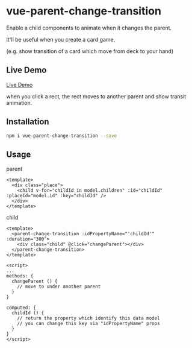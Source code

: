 # vue-parent-change-transition

Enable a child components to animate when it changes the parent.

It'll be useful when you create a card game.

(e.g. show transition of a card which move from deck to your hand)

## Live Demo
[Live Demo](https://inamori.github.io/vue-parent-change-transition/)

when you click a rect, the rect moves to another parent and show transit animation.

## Installation

``` bash
npm i vue-parent-change-transition --save
```

## Usage

parent
```
<template>
  <div class="place">
    <child v-for="childId in model.children" :id="childId" :placeId="model.id" :key="childId" />
  </div>
</template>
```
child
```
<template>
  <parent-change-transition :idPropertyName="'childId'" :duration="300">
    <div class="child" @click="changeParent"></div>
  </parent-change-transition>
</template>

<script>
...
methods: {
  changeParent () {
    // move to under another parent
  }
}

computed: {
  childId () {
    // return the property which identify this data model
    // you can change this key via "idPropertyName" props
  }
}
</script>
```

